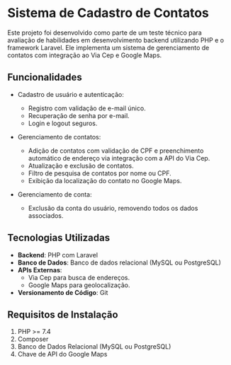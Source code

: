 # Sistema de Cadastro de Contatos

Este projeto foi desenvolvido como parte de um teste técnico para avaliação de habilidades em desenvolvimento backend utilizando PHP e o framework Laravel. Ele implementa um sistema de gerenciamento de contatos com integração ao Via Cep e Google Maps.

## Funcionalidades

- Cadastro de usuário e autenticação:
  - Registro com validação de e-mail único.
  - Recuperação de senha por e-mail.
  - Login e logout seguros.

- Gerenciamento de contatos:
  - Adição de contatos com validação de CPF e preenchimento automático de endereço via integração com a API do Via Cep.
  - Atualização e exclusão de contatos.
  - Filtro de pesquisa de contatos por nome ou CPF.
  - Exibição da localização do contato no Google Maps.

- Gerenciamento de conta:
  - Exclusão da conta do usuário, removendo todos os dados associados.

## Tecnologias Utilizadas

- **Backend**: PHP com Laravel
- **Banco de Dados**: Banco de dados relacional (MySQL ou PostgreSQL)
- **APIs Externas**:
  - Via Cep para busca de endereços.
  - Google Maps para geolocalização.
- **Versionamento de Código**: Git

## Requisitos de Instalação

1. PHP >= 7.4
2. Composer
3. Banco de Dados Relacional (MySQL ou PostgreSQL)
4. Chave de API do Google Maps
